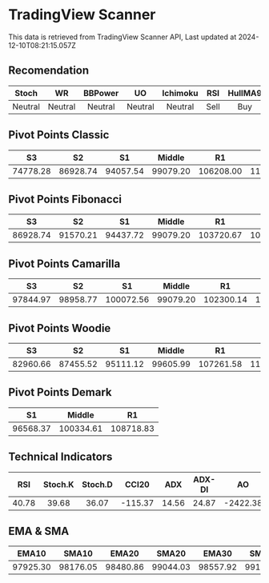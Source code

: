 # TradingView Scanner
This data is retrieved from TradingView Scanner API, Last updated at 2024-12-10T08:21:15.057Z

## Recomendation
| Stoch | WR | BBPower | UO | Ichimoku | RSI | HullMA9 |
| :---: | :---: | :---: | :---: | :---: | :---: | :---: |
| Neutral | Neutral | Neutral | Neutral | Neutral | Sell | Buy |

## Pivot Points Classic
| S3 | S2 | S1 | Middle | R1 | R2 | R3 |
| :---: | :---: | :---: | :---: | :---: | :---: | :---: |
| 74778.28 | 86928.74 | 94057.54 | 99079.20 | 106208.00 | 111229.66 | 123380.12 |

## Pivot Points Fibonacci
| S3 | S2 | S1 | Middle | R1 | R2 | R3 |
| :---: | :---: | :---: | :---: | :---: | :---: | :---: |
| 86928.74 | 91570.21 | 94437.72 | 99079.20 | 103720.67 | 106588.18 | 111229.66 |

## Pivot Points Camarilla
| S3 | S2 | S1 | Middle | R1 | R2 | R3 |
| :---: | :---: | :---: | :---: | :---: | :---: | :---: |
| 97844.97 | 98958.77 | 100072.56 | 99079.20 | 102300.14 | 103413.93 | 104527.73 |

## Pivot Points Woodie
| S3 | S2 | S1 | Middle | R1 | R2 | R3 |
| :---: | :---: | :---: | :---: | :---: | :---: | :---: |
| 82960.66 | 87455.52 | 95111.12 | 99605.99 | 107261.58 | 111756.45 | 119412.04 |

## Pivot Points Demark
| S1 | Middle | R1 |
| :---: | :---: | :---: |
| 96568.37 | 100334.61 | 108718.83 |

## Technical Indicators
| RSI | Stoch.K | Stoch.D | CCI20 | ADX | ADX-DI | AO | Mom | MACD | MACD | W.R | HullMA9 |
| :---: | :---: | :---: | :---: | :---: | :---: | :---: | :---: | :---: | :---: | :---: | :---: |
| 40.78 | 39.68 | 36.07 | -115.37 | 14.56 | 24.87 | -2422.38 | -3054.39 | -462.47 | -84.03 | -60.14 | 96723.56 |

## EMA & SMA
| EMA10 | SMA10 | EMA20 | SMA20 | EMA30 | SMA30 | EMA50 | SMA50 | EMA100 | SMA100 | EMA200 | SMA200 |
| :---: | :---: | :---: | :---: | :---: | :---: | :---: | :---: | :---: | :---: | :---: | :---: |
| 97925.30 | 98176.05 | 98480.86 | 99044.03 | 98557.92 | 99102.11 | 98267.64 | 98311.86 | 96646.38 | 97136.19 | 91733.50 | 92721.92 |